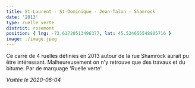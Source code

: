 ```yaml
---
title: St-Laurent ‐ St-Dominique ‐ Jean-Talon - Shamrock
date: '2013'
type: ruelle_verte
district: rosemont
position: { lng: -73.61720513496377, lat: 45.534655548805716 }
image: ./image.jpeg
---
```


Ce carré de 4 ruelles définies en 2013 autour de la rue Shamrock aurait pu être intéressant. Malheureusement
on n'y retrouve que des travaux et du bitume. Par de marquage 'Ruelle verte'. 

_Visitée le 2020-06-04_